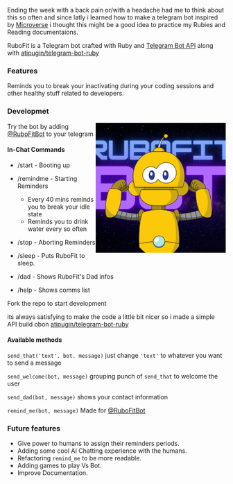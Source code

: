 Ending the week with a back pain or/with a headache had me to think about this so often and since latly i learned how to make a telegram bot inspired by [Microverse](https://www.microverse.org/) i thought this might be a good idea to practice my Rubies and Reading documentaions.

RuboFit is a Telegram bot crafted with Ruby and [Telegram Bot API](https://core.telegram.org/bots/api) along with [atipugin/telegram-bot-ruby](https://github.com/atipugin/telegram-bot-ruby)

### Features

Reminds you to break your inactivating during your coding sessions and other healthy stuff related to developers.

### Developmet

<img src="assets/RuboFit.png" width="300px" align="right">

Try the bot by adding [@RuboFitBot](https://telegram.me/RuboFitBot) to your telegram

#### In-Chat Commands

  - /start - Booting up

  - /remindme - Starting Reminders
    - Every 40 mins reminds you to break your idle state
    - Reminds you to drink water every so often
  - /stop - Aborting Reminders

  - /sleep - Puts RuboFit to sleep.

  - /dad - Shows RuboFit's Dad infos

  - /help - Shows comms list

  

Fork the repo to start development

its always satisfying to make the code a little bit nicer so i made a simple API build obon [atipugin/telegram-bot-ruby](https://github.com/atipugin/telegram-bot-ruby)

#### Available methods

`send_that('text'. bot. message)` just change `'text'` to whatever you want to send a message

`send_welcome(bot, message)` grouping punch of `send_that` to welcome the user

`send_dad(bot, message)` shows your contact information

`remind_me(bot, message)` Made for [@RuboFitBot](https://telegram.me/RuboFitBot)

### Future features 

- Give power to humans to assign their reminders periods.
- Adding some cool AI Chatting experience with the humans.
- Refactoring `remind_me` to be more readable.
- Adding games to play Vs Bot.
- Improve Documentation. 

